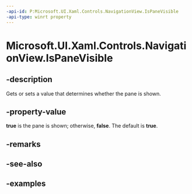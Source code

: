 ```yaml
---
-api-id: P:Microsoft.UI.Xaml.Controls.NavigationView.IsPaneVisible
-api-type: winrt property
---
```

<!-- Property syntax.
public bool IsPaneVisible { get;  set; }
-->

# Microsoft.UI.Xaml.Controls.NavigationView.IsPaneVisible


## -description

Gets or sets a value that determines whether the pane is shown.


## -property-value

**true** is the pane is shown; otherwise, **false**. The default is **true**.


## -remarks


## -see-also


## -examples


